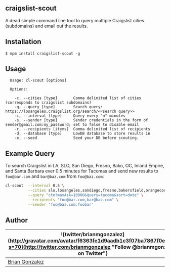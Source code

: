 craigslist-scout
----------------

A dead simple command line tool to query multiple Craigslist cities (subdomains) and email out the results.

Installation
------------

```shell
$ npm install craigslist-scout -g
```

Usage
-----

````
  Usage: cl-scout [options]

  Options:

    -c, --cities [type]       Comma delimited list of cities (corresponds to craigslist subdomains)
    -q, --query [type]        Search query: https://losangeles.craigslist.org/search/<<search query>>
    -i, --interval [type]     Query every "n" minutes
    -s, --sender [type]       Sender credentials in the form of sender@gmail.com:my_password; set to false to disable email
    -r, --recipients [items]  Comma delimited list of recipients
    -d, --database [type]     LowDB database to store results in
    -e, --seed                Seed your DB before scouting.
````

Example Query
-------------

To search Craigslist in LA, SLO, San Diego, Fresno, Bako, OC, Inland Empire, and Santa Barbara ever 0.5 minutes for Tacomas and send new results to `foo@bar.com` and `bar@baz.com` from `foo@baz.com`:

```bash
cl-scout  --interval 0.5 \
          --cities slo,losangeles,sandiego,fresno,bakersfield,orangecounty,inlandempire,santabarbara \
          --query "cto?maxAsk=10000&query=tacoma&sort=date" \
          --recipients "foo@bar.com,bar@baz.com" \
          --sender 'foo@baz.com:foobar'
```

## Author
| ![twitter/brianmgonzalez](http://gravatar.com/avatar/f6363fe1d9aadb1c3f07ba7867f0e854?s=70](http://twitter.com/brianmgonzalez "Follow @brianmgonzalez on Twitter") |
|---|
| [Brian Gonzalez](http://briangonzalez.org) |
